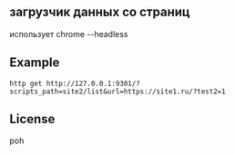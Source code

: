 ## загрузчик данных со страниц
использует chrome --headless 


## Example
```
http get http://127.0.0.1:9301/?scripts_path=site2/list&url=https://site1.ru/?test2=1
```

## License
poh


